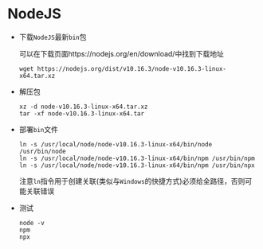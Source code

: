 # NodeJS

- 下载`NodeJS`最新`bin`包

  可以在下载页面https://nodejs.org/en/download/中找到下载地址

  ```shell
  wget https://nodejs.org/dist/v10.16.3/node-v10.16.3-linux-x64.tar.xz
  ```

- 解压包

  ```shell
  xz -d node-v10.16.3-linux-x64.tar.xz
  tar -xf node-v10.16.3-linux-x64.tar
  ```

- 部署`bin`文件

  ```shell
  ln -s /usr/local/node/node-v10.16.3-linux-x64/bin/node /usr/bin/node
  ln -s /usr/local/node/node-v10.16.3-linux-x64/bin/npm /usr/bin/npm
  ln -s /usr/local/node/node-v10.16.3-linux-x64/bin/npm /usr/bin/npx
  ```

  注意`ln`指令用于创建关联(类似与`Windows`的快捷方式)必须给全路径，否则可能关联错误

- 测试

  ```shell
  node -v
  npm
  npx
  ```

  

